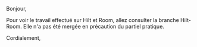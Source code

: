Bonjour, 

Pour voir le travail effectué sur Hilt et Room, allez consulter la branche Hilt-Room. 
Elle n'a pas été mergée en précaution du partiel pratique.

Cordialement,
